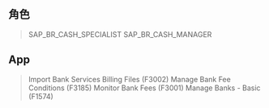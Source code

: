 ## 角色
> SAP_BR_CASH_SPECIALIST
> SAP_BR_CASH_MANAGER
## App
> Import Bank Services Billing Files (F3002)
> Manage Bank Fee Conditions (F3185)
> Monitor Bank Fees (F3001)
> Manage Banks - Basic (F1574)